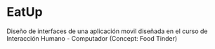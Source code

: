 # EatUp

Diseño de interfaces de una aplicación movil diseñada en el curso de Interacción Humano - Computador (Concept: Food Tinder)

